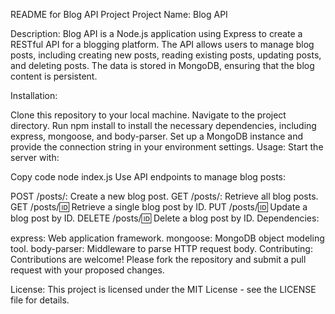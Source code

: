 README for Blog API Project
Project Name: Blog API

Description:
Blog API is a Node.js application using Express to create a RESTful API for a blogging platform. The API allows users to manage blog posts, including creating new posts, reading existing posts, updating posts, and deleting posts. The data is stored in MongoDB, ensuring that the blog content is persistent.

Installation:

Clone this repository to your local machine.
Navigate to the project directory.
Run npm install to install the necessary dependencies, including express, mongoose, and body-parser.
Set up a MongoDB instance and provide the connection string in your environment settings.
Usage:
Start the server with:

Copy code
node index.js
Use API endpoints to manage blog posts:

POST /posts/: Create a new blog post.
GET /posts/: Retrieve all blog posts.
GET /posts/:id: Retrieve a single blog post by ID.
PUT /posts/:id: Update a blog post by ID.
DELETE /posts/:id: Delete a blog post by ID.
Dependencies:

express: Web application framework.
mongoose: MongoDB object modeling tool.
body-parser: Middleware to parse HTTP request body.
Contributing:
Contributions are welcome! Please fork the repository and submit a pull request with your proposed changes.

License:
This project is licensed under the MIT License - see the LICENSE file for details.


